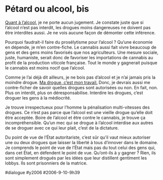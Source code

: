 # Pétard ou alcool, bis

[Quant à l’alcool](petard-ou-alcool.md), je ne porte aucun jugement. Je constate juste que si l’alcool n’est pas interdit, les drogues moins dangereuses ne doivent pas être interdites aussi. Je ne vois aucune façon de démonter cette inférence.

Pourquoi faudrait-il faire du prosélytisme pour l’alcool ? Qu’une économie en dépende, je m’en contre-fiche. Le cannabis aussi fait vivre beaucoup de gens et des gens moins favorisés que nos agriculteurs. Une mesure sociale, juste, humaniste, serait donc de favoriser les importations de cannabis au profit de la production viticole française. Tout le monde y gagnerait puisque le cannabis est moins nocif que l’alcool.

Comme je l’ai déjà dit ailleurs, je ne bois pas d’alcool et je n’ai jamais pris la moindre drogue. [Ma drogue, c’est mon travail.](../7/infovore.md) Donc, je devrais aussi me contre-ficher de savoir quelles drogues sont autorisées ou non. En fait, non. Plus on interdit, plus on déresponsabilise. Interdire les drogues, c’est droguer les gens à la médiocrité.

Je trouve irrespectueux pour l’homme la pénalisation multi-vitesses des drogues. Ce n’est pas parce que l’alcool est une vieille drogue qu’elle doit être acceptée. Boire de l’alcool et être contre le cannabis, je trouve ça incompréhensible. Qu’un mec qui se drogue à l’alcool interdise aux autres de se droguer avec ce qui leur plait, c’est de la dictature.

Du point de vue de l’État autoritariste, c’est sûr qu’il vaut mieux autoriser une ou deux drogues que laisser la liberté à tous d’innover dans le domaine. Je comprends le point de vue de l’État mais pas du tout celui des gens qui, dans cet État, en défendent le point de vue. Qu’ont-ils à y gagner ? Rien, ils sont simplement drogués par les idées que leur distillent gentiment les lobbys. Ils sont prisonniers de la matrice.

#dialogue #y2006 #2006-9-10-9h39

